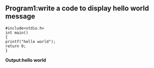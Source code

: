 ##  Program1:write a code to display hello world message
```
#include<stdio.h>
int main()
{
printf("hello world");
return 0;
}
```
**Output:hello world**
